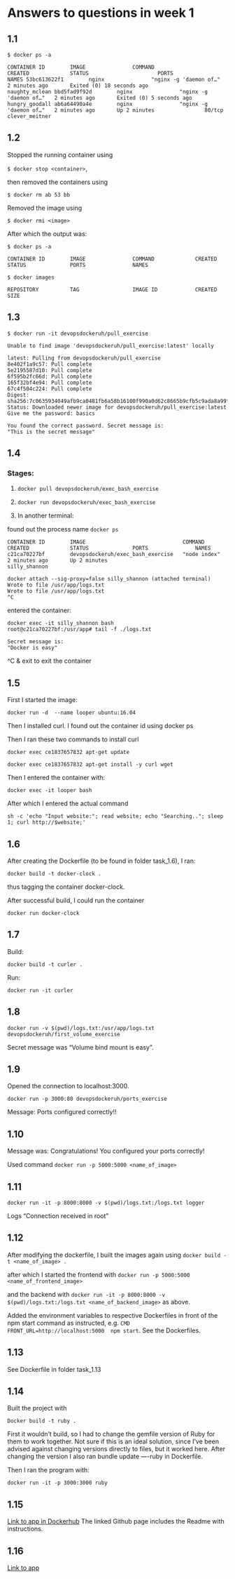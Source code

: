 # Answers to questions in week 1


## 1.1

`$ docker ps -a`

`CONTAINER ID        IMAGE               COMMAND                  CREATED             STATUS                      PORTS               NAMES
53bc613622f1        nginx               "nginx -g 'daemon of…"   2 minutes ago       Exited (0) 18 seconds ago                       naughty_mclean
bbd5fad9f92d        nginx               "nginx -g 'daemon of…"   2 minutes ago       Exited (0) 5 seconds ago                        hungry_goodall
ab6a64490a4e        nginx               "nginx -g 'daemon of…"   2 minutes ago       Up 2 minutes                80/tcp              clever_meitner`


## 1.2 

Stopped the running container using 

`$ docker stop <container>`, 

then removed the containers using

`$ docker rm ab 53 bb`

Removed the image using 

`$ docker rmi <image>`

After which the output was: 

`$ docker ps -a`

`CONTAINER ID        IMAGE               COMMAND             CREATED             STATUS              PORTS               NAMES`


`$ docker images`

`REPOSITORY          TAG                 IMAGE ID            CREATED             SIZE`


## 1.3

`
$ docker run -it devopsdockeruh/pull_exercise
`

```
Unable to find image 'devopsdockeruh/pull_exercise:latest' locally

latest: Pulling from devopsdockeruh/pull_exercise
8e402f1a9c57: Pull complete 
5e2195587d10: Pull complete 
6f595b2fc66d: Pull complete 
165f32bf4e94: Pull complete 
67c4f504c224: Pull complete 
Digest: sha256:7c0635934049afb9ca0481fb6a58b16100f990a0d62c8665b9cfb5c9ada8a99f
Status: Downloaded newer image for devopsdockeruh/pull_exercise:latest
Give me the password: basics

You found the correct password. Secret message is:
"This is the secret message"
```

## 1.4

### Stages: 

1. `docker pull devopsdockeruh/exec_bash_exercise`

2. `docker run devopsdockeruh/exec_bash_exercise`

3. In another terminal: 

found out the process name
`docker ps`

```
CONTAINER ID        IMAGE                               COMMAND                  CREATED             STATUS              PORTS               NAMES
c21ca70227bf        devopsdockeruh/exec_bash_exercise   "node index"             2 minutes ago       Up 2 minutes                            silly_shannon

docker attach --sig-proxy=false silly_shannon (attached terminal)
Wrote to file /usr/app/logs.txt
Wrote to file /usr/app/logs.txt
^C
```

entered the container:

```
docker exec -it silly_shannon bash
root@c21ca70227bf:/usr/app# tail -f ./logs.txt

Secret message is:
"Docker is easy"
```

^C  & exit to exit the container 

## 1.5

First I started the image:

`docker run -d  --name looper ubuntu:16.04`


Then I installed curl. I found out the container id using docker ps


Then I ran these two commands to install curl

`docker exec ce1837657832 apt-get update`

`docker exec ce1837657832 apt-get install -y curl wget`


Then I entered the container with: 

`docker exec -it looper bash`

After which I entered the actual command

`sh -c 'echo "Input website:"; read website; echo "Searching.."; sleep 1; curl http://$website;'`

## 1.6

After creating the Dockerfile (to be found in folder task_1.6), I ran: 

`docker build -t docker-clock .`

thus tagging the container docker-clock. 

After successful build, I could run the container 

`docker run docker-clock`


## 1.7

Build:

`docker build -t curler .`

Run: 

`docker run -it curler`




## 1.8


`docker run -v $(pwd)/logs.txt:/usr/app/logs.txt devopsdockeruh/first_volume_exercise`

Secret message was “Volume bind mount is easy”.

## 1.9

Opened the connection to localhost:3000.

`docker run -p 3000:80 devopsdockeruh/ports_exercise`

Message: Ports configured correctly!! 

## 1.10 

Message was: Congratulations! You configured your ports correctly!	

Used command `docker run -p 5000:5000 <name_of_image>`

## 1.11

`docker run -it -p 8000:8000 -v $(pwd)/logs.txt:/logs.txt logger `

Logs  “Connection received in root”


## 1.12

After modifying the dockerfile, I built the images again using 
`docker build -t <name_of_image> . `

after which I started the frontend with 
`docker run -p 5000:5000 <name_of_frontend_image> `

and the backend with `docker run -it -p 8000:8000 -v $(pwd)/logs.txt:/logs.txt <name_of_backend_image>` as above.

Added the environment variables to respective Dockerfiles in front of the npm start command as instructed, e.g. 
`CMD FRONT_URL=http://localhost:5000  npm start`. See the Dockerfiles.


## 1.13

See Dockerfile in folder task_1.13

## 1.14


Built the project with 

`Docker build -t ruby .`

First it wouldn’t build, so I had to change the gemfile version of Ruby for them to work together. Not sure if this is an ideal solution, since I’ve been advised against changing versions directly to files, but it worked here. After changing the version I also ran bundle update —-ruby in Dockerfile.


Then I ran the program with:

`docker run -it -p 3000:3000 ruby `

## 1.15

[Link to app in Dockerhub](https://cloud.docker.com/repository/docker/larenala/countries) The linked Github page includes the Readme with instructions.

## 1.16

[Link to app](https://heroku-docker-practice.herokuapp.com)
